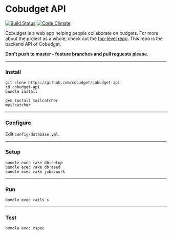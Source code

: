 # Cobudget API

[![Build Status](https://travis-ci.org/cobudget/cobudget-api.svg?branch=master)](https://travis-ci.org/open-app/cobudget-api)
[![Code Climate](https://codeclimate.com/github/cobudget/cobudget-api/badges/gpa.svg)](https://codeclimate.com/github/cobudget/cobudget-api)

Cobudget is a web app helping people collaborate on budgets. For more about the project as a whole, check out the [top-level repo](https://github.com/cobudget/cobudget). This repo is the backend API of Cobudget.

**Don't push to master - feature branches and pull requests please.**

---

### Install

```
git clone https://github.com/cobudget/cobudget-api
cd cobudget-api
bundle install

gem install mailcatcher
mailcatcher
```

---

### Configure

Edit `config/database.yml`.

---

### Setup

```
bundle exec rake db:setup
bundle exec rake db:seed
bundle exec rake jobs:work
```

---

### Run

```
bundle exec rails s
```

---

### Test

```
bundle exec rspec
```
